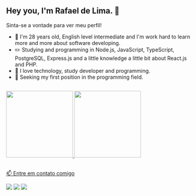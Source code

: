 ## Hey you, I'm Rafael de Lima. 👋
Sinta-se a vontade para ver meu perfil! 

- 💬 I'm 28 years old, English level intermediate and I'm work hard to learn more and more about software developing.
- ✏️ Studying and programming in Node.js, JavaScript, TypeScript, PostgreSQL, Express.js and a little knowledge a little bit about React.js and PHP.
- 💖 I love technology, study developer and programming.
- 🌱 Seeking my first position in the programming field.

##

<div>
  <a href="https://github.com/raFaL02">
  <img height="180em" src="https://github-readme-stats.vercel.app/api?username=raFaL02&show_icons=true&theme=dark&include_all_commits=true&count_private=true"/>
  <img height="180em" src="https://github-readme-stats.vercel.app/api/top-langs/?username=raFaL02&layout=compact&langs_count=16&theme=dark"/>
</div>

##

<div >
<p>📫 Entre em contato comigo </p>
 <a href="https://www.linkedin.com/in/orafaellima/" target="_blank"><img src="https://img.shields.io/badge/-LinkedIn-%230077B5?style=for-the-badge&logo=linkedin&logoColor=white" target="_blank"></a>  <a href="https://www.instagram.com/orafaellima_/" target="_blank"><img src="https://img.shields.io/badge/Instagram-E4405F?style=for-the-badge&logo=instagram&logoColor=white" target="_blank"></a>  <a href="https://twitter.com/_orafaellima" target="_blank"><img src="https://img.shields.io/badge/Twitter-1DA1F2?style=for-the-badge&logo=twitter&logoColor=white" target="_blank"></a>  <a href=""
 
</div>
